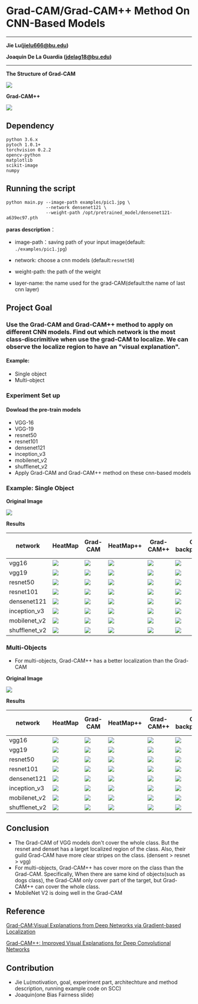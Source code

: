 # Grad-CAM/Grad-CAM++ Method On CNN-Based Models
** **
**Jie Lu(jielu666@bu.edu)**

**Joaquin De La Guardia (jdelag18@bu.edu)**

** **


**The Structure of Grad-CAM**

![](examples/grad-cam.jpg)



**Grad-CAM++**

![](examples/Grad-CAM++.png)



## Dependency

```wiki
python 3.6.x
pytoch 1.0.1+
torchvision 0.2.2
opencv-python
matplotlib
scikit-image
numpy
```



## Running the script

```shell
python main.py --image-path examples/pic1.jpg \
               --network densenet121 \
               --weight-path /opt/pretrained_model/densenet121-a639ec97.pth
```

**paras description**：

- image-path：saving path of your input image(default: `./examples/pic1.jpg`)

- network: choose a cnn models (default:`resnet50`)
- weight-path: the path of the weight 
- layer-name: the name used for the grad-CAM(default:the name of last cnn layer)


## Project Goal


### Use the Grad-CAM and Grad-CAM++ method to apply on different CNN models. Find out which network is the most class-discrimitive  when use the grad-CAM to localize. We can observe the localize region to have an "visual explanation". 
#### Example:
- Single object
- Multi-object

### Experiment Set up
#### Dowload the pre-train models
- VGG-16
- VGG-19
- resnet50
- resnet101
- densenet121
- inception_v3
- mobilenet_v2
- shufflenet_v2
- Apply Grad-CAM and Grad-CAM++ method on these cnn-based models

### Example: Single Object


**Original Image**

![](/examples/pic1.jpg)

**Results**

| network      | HeatMap                                   | Grad-CAM                              | HeatMap++                                   | Grad-CAM++                              | Guided backpropagation               | Guided Grad-CAM                          |
| ------------ | ----------------------------------------- | ------------------------------------- | ------------------------------------------- | --------------------------------------- | ------------------------------------ | ---------------------------------------- |
| vgg16        | ![](results/pic1-vgg16-heatmap.jpg)       | ![](results/pic1-vgg16-cam.jpg)       | ![](results/pic1-vgg16-heatmap++.jpg)       | ![](results/pic1-vgg16-cam++.jpg)       | ![](results/pic1-vgg16-gb.jpg)       | ![](results/pic1-vgg16-cam_gb.jpg)       |
| vgg19        | ![](results/pic1-vgg19-heatmap.jpg)       | ![](results/pic1-vgg19-cam.jpg)       | ![](results/pic1-vgg19-heatmap++.jpg)       | ![](results/pic1-vgg19-cam++.jpg)       | ![](results/pic1-vgg19-gb.jpg)       | ![](results/pic1-vgg19-cam_gb.jpg)       |
| resnet50     | ![](results/pic1-resnet50-heatmap.jpg)    | ![](results/pic1-resnet50-cam.jpg)    | ![](results/pic1-resnet50-heatmap++.jpg)    | ![](results/pic1-resnet50-cam++.jpg)    | ![](results/pic1-resnet50-gb.jpg)    | ![](results/pic1-resnet50-cam_gb.jpg)    |
| resnet101    | ![](results/pic1-resnet101-heatmap.jpg)   | ![](results/pic1-resnet101-cam.jpg)   | ![](results/pic1-resnet101-heatmap++.jpg)   | ![](results/pic1-resnet50-cam++.jpg)    | ![](results/pic1-resnet101-gb.jpg)   | ![](results/pic1-resnet101-cam_gb.jpg)   |
| densenet121  | ![](results/pic1-densenet121-heatmap.jpg) | ![](results/pic1-densenet121-cam.jpg) | ![](results/pic1-densenet121-heatmap++.jpg) | ![](results/pic1-densenet121-cam++.jpg) | ![](results/pic1-densenet121-gb.jpg) | ![](results/pic1-densenet121-cam_gb.jpg) |
| inception_v3 | ![](results/pic1-inception-heatmap.jpg)   | ![](results/pic1-inception-cam.jpg)   | ![](results/pic1-inception-heatmap++.jpg)   | ![](results/pic1-inception-cam++.jpg)   | ![](results/pic1-inception-gb.jpg)   | ![](results/pic1-inception-cam_gb.jpg)   |
| mobilenet_v2 | ![](results/pic1-mobilenet_v2-heatmap.jpg)   | ![](results/pic1-mobilenet_v2-cam.jpg)   | ![](results/pic1-mobilenet_v2-heatmap++.jpg)   | ![](results/pic1-mobilenet_v2-cam++.jpg)   | ![](results/pic1-mobilenet_v2-gb.jpg)   | ![](results/pic1-mobilenet_v2-cam_gb.jpg)   |
| shufflenet_v2 | ![](results/pic1-shufflenet_v2-heatmap.jpg)   | ![](results/pic1-shufflenet_v2-cam.jpg)   | ![](results/pic1-shufflenet_v2-heatmap++.jpg)   | ![](results/pic1-shufflenet_v2-cam++.jpg)   | ![](results/pic1-shufflenet_v2-gb.jpg)   | ![](results/pic1-shufflenet_v2-cam_gb.jpg)   |

### Multi-Objects

- For multi-objects, Grad-CAM++ has a better localization than the Grad-CAM

**Original Image**

![](./examples/multiple_dogs.jpg)

**Results**

| network      | HeatMap                                   | Grad-CAM                              | HeatMap++                                   | Grad-CAM++                              | Guided backpropagation               | Guided Grad-CAM                          |
| ------------ | ----------------------------------------- | ------------------------------------- | ------------------------------------------- | --------------------------------------- | ------------------------------------ | ---------------------------------------- |
| vgg16        | ![](results/multiple_dogs-vgg16-heatmap.jpg)       | ![](results/multiple_dogs-vgg16-cam.jpg)       | ![](results/multiple_dogs-vgg16-heatmap++.jpg)       | ![](results/multiple_dogs-vgg16-cam++.jpg)       | ![](results/multiple_dogs-vgg16-gb.jpg)       | ![](results/multiple_dogs-vgg16-cam_gb.jpg)       |
| vgg19        | ![](results/multiple_dogs-vgg19-heatmap.jpg)       | ![](results/multiple_dogs-vgg19-cam.jpg)       | ![](results/multiple_dogs-vgg19-heatmap++.jpg)       | ![](results/multiple_dogs-vgg19-cam++.jpg)       | ![](results/multiple_dogs-vgg19-gb.jpg)       | ![](results/multiple_dogs-vgg19-cam_gb.jpg)       |
| resnet50     | ![](results/multiple_dogs-resnet50-heatmap.jpg)    | ![](results/multiple_dogs-resnet50-cam.jpg)    | ![](results/multiple_dogs-resnet50-heatmap++.jpg)    | ![](results/multiple_dogs-resnet50-cam++.jpg)    | ![](results/multiple_dogs-resnet50-gb.jpg)    | ![](results/multiple_dogs-resnet50-cam_gb.jpg)    |
| resnet101    | ![](results/multiple_dogs-resnet101-heatmap.jpg)   | ![](results/multiple_dogs-resnet101-cam.jpg)   | ![](results/multiple_dogs-resnet101-heatmap++.jpg)   | ![](results/multiple_dogs-resnet50-cam++.jpg)    | ![](results/multiple_dogs-resnet101-gb.jpg)   | ![](results/multiple_dogs-resnet101-cam_gb.jpg)   |
| densenet121  | ![](results/multiple_dogs-densenet121-heatmap.jpg) | ![](results/multiple_dogs-densenet121-cam.jpg) | ![](results/multiple_dogs-densenet121-heatmap++.jpg) | ![](results/multiple_dogs-densenet121-cam++.jpg) | ![](results/multiple_dogs-densenet121-gb.jpg) | ![](results/multiple_dogs-densenet121-cam_gb.jpg) |
| inception_v3 | ![](results/multiple_dogs-inception-heatmap.jpg)   | ![](results/multiple_dogs-inception-cam.jpg)   | ![](results/multiple_dogs-inception-heatmap++.jpg)   | ![](results/multiple_dogs-inception-cam++.jpg)   | ![](results/multiple_dogs-inception-gb.jpg)   | ![](results/multiple_dogs-inception-cam_gb.jpg)   |
| mobilenet_v2 | ![](results/multiple_dogs-mobilenet_v2-heatmap.jpg)   | ![](results/multiple_dogs-mobilenet_v2-cam.jpg)   | ![](results/multiple_dogs-mobilenet_v2-heatmap++.jpg)   | ![](results/multiple_dogs-mobilenet_v2-cam++.jpg)   | ![](results/multiple_dogs-mobilenet_v2-gb.jpg)   | ![](results/multiple_dogs-mobilenet_v2-cam_gb.jpg)   |
| shufflenet_v2 | ![](results/multiple_dogs-shufflenet_v2-heatmap.jpg)   | ![](results/multiple_dogs-shufflenet_v2-cam.jpg)   | ![](results/multiple_dogs-shufflenet_v2-heatmap++.jpg)   | ![](results/multiple_dogs-shufflenet_v2-cam++.jpg)   | ![](results/multiple_dogs-shufflenet_v2-gb.jpg)   | ![](results/multiple_dogs-shufflenet_v2-cam_gb.jpg)   |

 

## Conclusion

- The Grad-CAM of VGG models don't cover the whole class. But the resnet and denset has a larget localized region of the class. Also, their guild Grad-CAM have more clear stripes on the class. (densent > resnet > vgg)
- For multi-objects, Grad-CAM++ has cover more on the class than the Grad-CAM. Specifically, When there are same kind of objects(such as dogs class), the Grad-CAM only cover part of the target, but Grad-CAM++ can cover the whole class.
- MobileNet V2 is doing well in the Grad-CAM


## Reference
[Grad-CAM:Visual Explanations from Deep Networks via Gradient-based Localization](https://arxiv.org/pdf/1610.02391)

[Grad-CAM++: Improved Visual Explanations for Deep Convolutional Networks](https://arxiv.org/pdf/1710.11063.pdf)

## Contribution
- Jie Lu(motivation, goal, experiment part, architechture and method description, running example code on SCC)
- Joaquin(one Bias Fairness slide)









